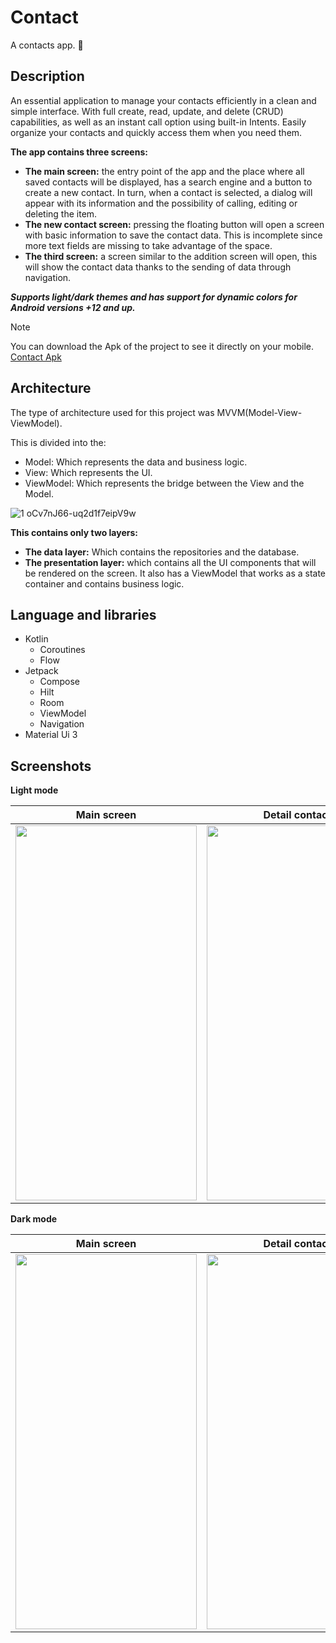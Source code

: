 # Contact

A contacts app. 📱

## Description

An essential application to manage your contacts efficiently in a clean and simple interface. With full create, read, update, and delete (CRUD) capabilities, as well as an instant call option using built-in Intents.
Easily organize your contacts and quickly access them when you need them.

**The app contains three screens:**
- **The main screen:** the entry point of the app and the place where all saved contacts will be displayed, has a search engine and a button to create a new contact. In turn, when a contact is selected, a dialog will appear with its information and the possibility of calling, editing or deleting the item.
- **The new contact screen:** pressing the floating button will open a screen with basic information to save the contact data. This is incomplete since more text fields are missing to take advantage of the space.
- **The third screen:** a screen similar to the addition screen will open, this will show the contact data thanks to the sending of data through navigation.

***Supports light/dark themes and has support for dynamic colors for Android versions +12 and up.***

> [!NOTE]
> You can download the Apk of the project to see it directly on your mobile. [Contact Apk](https://drive.google.com/file/d/1LTZBtiuwVzyD_1WFhNVFwxYhdBMdKKRT/view?usp=drive_link)

## Architecture
The type of architecture used for this project was MVVM(Model-View-ViewModel).

This is divided into the:

- Model: Which represents the data and business logic.
- View: Which represents the UI.
- ViewModel: Which represents the bridge between the View and the Model.

![1 oCv7nJ66-uq2d1f7eipV9w](https://github.com/ifMaxi/Contact/assets/112733459/1559d06a-9c31-44aa-bdb0-54d6a0cbc61a)

**This contains only two layers:**
- **The data layer:** Which contains the repositories and the database.
- **The presentation layer:** which contains all the UI components that will be rendered on the screen. It also has a ViewModel that works as a state container and contains business logic.

## Language and libraries

- Kotlin
  - Coroutines
  - Flow
- Jetpack
  - Compose
  - Hilt
  - Room
  - ViewModel
  - Navigation
- Material Ui 3

## Screenshots

**Light mode**

| Main screen | Detail contact | New contact |
| ----------- | -------------- | ----------- |
| <img src="https://github.com/ifMaxi/Contact/assets/112733459/e447245d-231f-47d0-a129-535134868ea4" width="290" height="600"> | <img src="https://github.com/ifMaxi/Contact/assets/112733459/003038b0-57bf-43c7-a2cc-776fe2c4eff6" width="290" height="600"> | <img src="https://github.com/ifMaxi/Contact/assets/112733459/8edb6448-220e-454c-a64d-9f33292f5737" width="290" height="600"> |

**Dark mode**


| Main screen | Detail contact |
| ----------- | -------------- |
| <img src="https://github.com/ifMaxi/Contact/assets/112733459/1a95942b-a816-4bbd-b5f7-9a6fbbc90c0f" width="290" height="600"> | <img src="https://github.com/ifMaxi/Contact/assets/112733459/a7ccf03e-9605-41ad-9db4-7419a20e2e5f" width="290" height="600"> |
